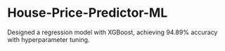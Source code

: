 # House-Price-Predictor-ML
Designed a regression model with XGBoost, achieving 94.89% accuracy with hyperparameter tuning.
